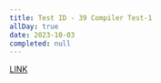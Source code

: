```yaml
---
title: Test ID - 39 Compiler Test-1
allDay: true
date: 2023-10-03
completed: null
---
```

[LINK](https://uxkhzfstdjcborfuyyknhkhbyfnskrywvveioufkbjkupomnptjwvhbavkysuhi.vercel.app/solution.html?testId=632d5e256a708e2b6ea7867c&test_id=5)
